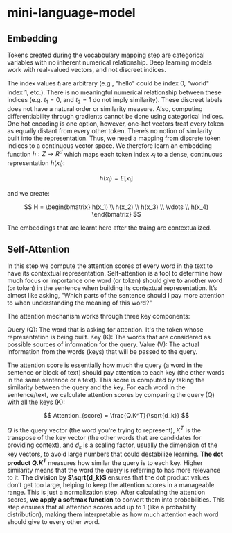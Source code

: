 # mini-language-model


## Embedding

Tokens created during the vocabbulary mapping step are categorical variables with no inherent numerical relationship. Deep learning models work with real-valued vectors, and not discreet indices. 

The index values $t_i$ are arbitrary (e.g., "hello" could be index 0, "world" index 1, etc.). There is no meaningful numerical relationship between these indices (e.g. $t_1 = 0$, ​and $t_2 = 1$ do not imply similarity). These discreet labels does not have a natural order or similarity measure. Also, computing differentiability through gradients cannot be done using categorical indices. One hot encoding is one option, however, one-hot vectors treat every token as equally distant from every other token. There’s no notion of similarity built into the representation. Thus, we need a mapping from discrete token indices to a continuous vector space. We therefore learn an embedding function $h: Z \to R^d$ which maps each token index $x_i$ to a dense, continuous representation $h(x_i)$:

$$
h(x_i) = E[x_i]
$$

and we create:

$$
H = 
\begin{bmatrix}
h(x_1) \\
h(x_2) \\
h(x_3) \\
\vdots \\
h(x_4)
\end{bmatrix}
$$

The embeddings that are learnt here after the traing are contextualized.

## Self-Attention

In this step we compute the attention scores of every word in the text to have its contextual representation. Self-attention is a tool to determine how much focus or importance one word (or token) should give to another word (or token) in the sentence when building its contextual representation. It’s almost like asking, "Which parts of the sentence should I pay more attention to when understanding the meaning of this word?"

The attention mechanism works through three key components:

Query (Q): The word that is asking for attention. It's the token whose representation is being built.
Key (K): The words that are considered as possible sources of information for the query.
Value (V): The actual information from the words (keys) that will be passed to the query.

The attention score is essentially how much the query (a word in the sentence or block of text) should pay attention to each key (the other words in the same sentence or a text). This score is computed by taking the similarity between the query and the key. For each word in the sentence/text, we calculate attention scores by comparing the query (Q) with all the keys (K):

$$
Attention_{score} = \frac{Q.K^T}{\sqrt{d_k}}
$$

$Q$ is the query vector (the word you're trying to represent), $K^T$ is the transpose of the key vector (the other words that are candidates for providing context), and $d_k$ is a scaling factor, usually the dimension of the key vectors, to avoid large numbers that could destabilize learning. **The dot product $Q.K^T$** measures how similar the query is to each key. Higher similarity means that the word the query is referring to has more relevance to it. **The division by $\sqrt{d_k}$** ensures that the dot product values don’t get too large, helping to keep the attention scores in a manageable range. This is just a normalization step. After calculating the attention scores, **we apply a softmax function** to convert them into probabilities. This step ensures that all attention scores add up to 1 (like a probability distribution), making them interpretable as how much attention each word should give to every other word.
